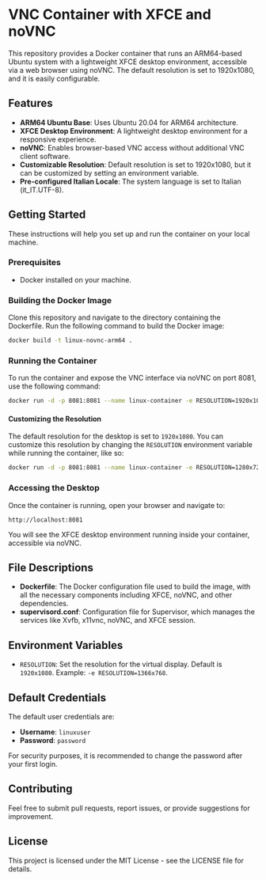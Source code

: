 # VNC Container with XFCE and noVNC

This repository provides a Docker container that runs an ARM64-based Ubuntu system with a lightweight XFCE desktop environment, accessible via a web browser using noVNC. The default resolution is set to 1920x1080, and it is easily configurable.

## Features
- **ARM64 Ubuntu Base**: Uses Ubuntu 20.04 for ARM64 architecture.
- **XFCE Desktop Environment**: A lightweight desktop environment for a responsive experience.
- **noVNC**: Enables browser-based VNC access without additional VNC client software.
- **Customizable Resolution**: Default resolution is set to 1920x1080, but it can be customized by setting an environment variable.
- **Pre-configured Italian Locale**: The system language is set to Italian (it_IT.UTF-8).

## Getting Started
These instructions will help you set up and run the container on your local machine.

### Prerequisites
- Docker installed on your machine.

### Building the Docker Image
Clone this repository and navigate to the directory containing the Dockerfile. Run the following command to build the Docker image:

```sh
docker build -t linux-novnc-arm64 .
```

### Running the Container
To run the container and expose the VNC interface via noVNC on port 8081, use the following command:

```sh
docker run -d -p 8081:8081 --name linux-container -e RESOLUTION=1920x1080 linux-novnc-arm64
```

#### Customizing the Resolution
The default resolution for the desktop is set to `1920x1080`. You can customize this resolution by changing the `RESOLUTION` environment variable while running the container, like so:

```sh
docker run -d -p 8081:8081 --name linux-container -e RESOLUTION=1280x720 linux-novnc-arm64
```

### Accessing the Desktop
Once the container is running, open your browser and navigate to:

```
http://localhost:8081
```

You will see the XFCE desktop environment running inside your container, accessible via noVNC.

## File Descriptions
- **Dockerfile**: The Docker configuration file used to build the image, with all the necessary components including XFCE, noVNC, and other dependencies.
- **supervisord.conf**: Configuration file for Supervisor, which manages the services like Xvfb, x11vnc, noVNC, and XFCE session.

## Environment Variables
- `RESOLUTION`: Set the resolution for the virtual display. Default is `1920x1080`. Example: `-e RESOLUTION=1366x768`.

## Default Credentials
The default user credentials are:
- **Username**: `linuxuser`
- **Password**: `password`

For security purposes, it is recommended to change the password after your first login.

## Contributing
Feel free to submit pull requests, report issues, or provide suggestions for improvement.

## License
This project is licensed under the MIT License - see the LICENSE file for details.

